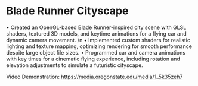 # Blade Runner Cityscape 

•	Created an OpenGL-based Blade Runner-inspired city scene with GLSL shaders, textured 3D models, and keytime animations for a flying car and dynamic camera movement.
/n •	Implemented custom shaders for realistic lighting and texture mapping, optimizing rendering for smooth performance despite large object file sizes.
•	Programmed car and camera animations with key times for a cinematic flying experience, including rotation and elevation adjustments to simulate a futuristic cityscape.

Video Demonstration: https://media.oregonstate.edu/media/1_5k35zeh7 
